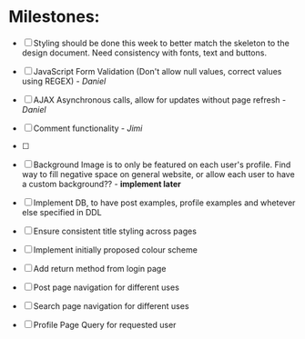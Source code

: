 # Milestones:

- [ ] Styling should be done this week to better match the skeleton to the design document. Need consistency with fonts, text and buttons.
- [ ] JavaScript Form Validation (Don't allow null values, correct values using REGEX) - *Daniel*
- [ ] AJAX Asynchronous calls, allow for updates without page refresh - *Daniel*
- [ ] Comment functionality - *Jimi*
- [ ] 
- [ ] Background Image is to only be featured on each user's profile. Find way to fill negative space on general website, or allow each user to have a custom background?? - **implement later**
- [ ] Implement DB, to have post examples, profile examples and whetever else specified in DDL
- [ ] Ensure consistent title styling across pages
- [ ] Implement initially proposed colour scheme
- [ ] Add return method from login page 

- [ ] Post page navigation for different uses 
- [ ] Search page navigation for different uses 
- [ ] Profile Page Query for requested user